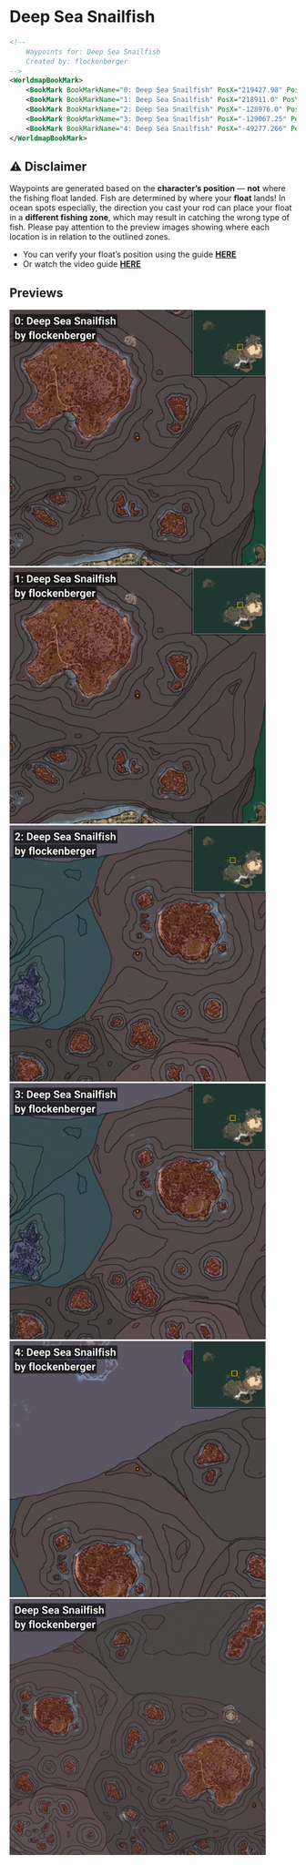 # Deep Sea Snailfish
```xml
<!--
    Waypoints for: Deep Sea Snailfish
    Created by: flockenberger
-->
<WorldmapBookMark>
    <BookMark BookMarkName="0: Deep Sea Snailfish" PosX="219427.98" PosY="-7675.353" PosZ="269077.03" />
    <BookMark BookMarkName="1: Deep Sea Snailfish" PosX="218911.0" PosY="-7712.0" PosZ="269177.0" />
    <BookMark BookMarkName="2: Deep Sea Snailfish" PosX="-128976.0" PosY="-7798.0" PosZ="382161.0" />
    <BookMark BookMarkName="3: Deep Sea Snailfish" PosX="-129067.25" PosY="-7724.143" PosZ="381910.66" />
    <BookMark BookMarkName="4: Deep Sea Snailfish" PosX="-49277.266" PosY="-7689.9956" PosZ="503564.7" />
</WorldmapBookMark>
```

## ⚠️ Disclaimer
Waypoints are generated based on the __**character’s position**__ — __not__ where the fishing float landed.
Fish are determined by where your **float** lands!
In ocean spots especially, the direction you cast your rod can place your float in a **different fishing zone**, which may result in catching the wrong type of fish.
Please pay attention to the preview images showing where each location is in relation to the outlined zones.

- You can verify your float’s position using the guide [**HERE**](https://flockenberger.github.io/bdo-fish-position/)
- Or watch the video guide [**HERE**](https://youtu.be/t-VXcRoNojk)

## Previews
<img src="./Deep Sea Snailfish_0_Preview.webp" width="450"/> <img src="./Deep Sea Snailfish_1_Preview.webp" width="450"/> <img src="./Deep Sea Snailfish_2_Preview.webp" width="450"/> <img src="./Deep Sea Snailfish_3_Preview.webp" width="450"/> <img src="./Deep Sea Snailfish_4_Preview.webp" width="450"/> <img src="./Deep Sea Snailfish_Preview.webp" width="450"/> 